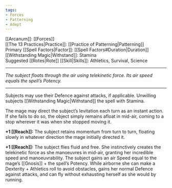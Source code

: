```yaml
---
tags:
- Forces
- Patterning
- Adept
---
```


[[Arcanum]]: [[Forces]]\
[[The 13 Practices|Practice]]: [[Practice of Patterning|Patterning]]\
Primary [[Spell Factors|Factor]]: [[Spell Factors#Duration|Duration]]\
[[Withstanding Magic|Withstand]]: Stamina\
Suggested [[Rotes|Rote]] [[Skill|Skills]]: Athletics, Survival, Science

---

_The subject floats through the air using telekinetic force. Its air speed equals the spell’s Potency._

---

Subjects may use their Defence against attacks, if applicable. Unwilling subjects [[Withstanding Magic|Withstand]] the spell with Stamina.

The mage may direct the subject’s levitation each turn as an instant action. If she fails to do so, the object simply remains afloat in mid-air, coming to a stop wherever it was when she stopped moving it.

**+1 [[Reach]]:** The subject retains momentum from turn to turn, floating slowly in whatever direction the mage initially directed it.

**+1 [[Reach]]:** The subject flies fluid and free. She instinctively creates the telekinetic force as she manoeuvres in mid-air, granting her incredible speed and manoeuvrability. The subject gains an air Speed equal to the mage’s [[Gnosis]] + the spell’s Potency. While airborne she can make a Dexterity + Athletics roll to avoid obstacles, gains her normal Defence against attacks, and can fly without exhausting herself as she would by running.
